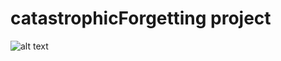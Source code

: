 # catastrophicForgetting project

![alt text](https://github.com/[username]/[reponame]/blob/[branch]/image.jpg?raw=true)
